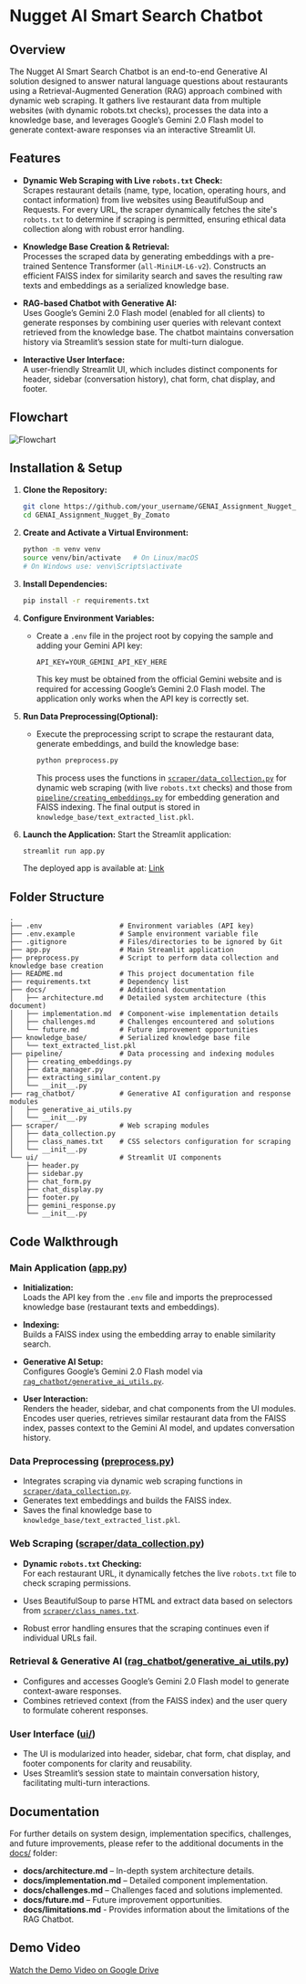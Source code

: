 # Nugget AI Smart Search Chatbot

## Overview

The Nugget AI Smart Search Chatbot is an end-to-end Generative AI solution designed to answer natural language questions about restaurants using a Retrieval-Augmented Generation (RAG) approach combined with dynamic web scraping. It gathers live restaurant data from multiple websites (with dynamic robots.txt checks), processes the data into a knowledge base, and leverages Google’s Gemini 2.0 Flash model to generate context-aware responses via an interactive Streamlit UI.

## Features

- **Dynamic Web Scraping with Live `robots.txt` Check:**  
  Scrapes restaurant details (name, type, location, operating hours, and contact information) from live websites using BeautifulSoup and Requests. For every URL, the scraper dynamically fetches the site's `robots.txt` to determine if scraping is permitted, ensuring ethical data collection along with robust error handling.

- **Knowledge Base Creation & Retrieval:**  
  Processes the scraped data by generating embeddings with a pre-trained Sentence Transformer (`all-MiniLM-L6-v2`). Constructs an efficient FAISS index for similarity search and saves the resulting raw texts and embeddings as a serialized knowledge base.

- **RAG-based Chatbot with Generative AI:**  
  Uses Google’s Gemini 2.0 Flash model (enabled for all clients) to generate responses by combining user queries with relevant context retrieved from the knowledge base. The chatbot maintains conversation history via Streamlit’s session state for multi-turn dialogue.

- **Interactive User Interface:**  
  A user-friendly Streamlit UI, which includes distinct components for header, sidebar (conversation history), chat form, chat display, and footer.

## Flowchart 
![Flowchart](assets/image.png)

## Installation & Setup

1. **Clone the Repository:**
    ```sh
    git clone https://github.com/your_username/GENAI_Assignment_Nugget_By_Zomato.git
    cd GENAI_Assignment_Nugget_By_Zomato
    ```

2. **Create and Activate a Virtual Environment:**
    ```sh
    python -m venv venv
    source venv/bin/activate   # On Linux/macOS
    # On Windows use: venv\Scripts\activate
    ```

3. **Install Dependencies:**
    ```sh
    pip install -r requirements.txt
    ```

4. **Configure Environment Variables:**
    - Create a `.env` file in the project root by copying the sample and adding your Gemini API key:
      ```
      API_KEY=YOUR_GEMINI_API_KEY_HERE
      ```
      This key must be obtained from the official Gemini website and is required for accessing Google’s Gemini 2.0 Flash model. The application only works when the API key is correctly set.

5. **Run Data Preprocessing(Optional):**
    - Execute the preprocessing script to scrape the restaurant data, generate embeddings, and build the knowledge base:
      ```sh
      python preprocess.py
      ```
      This process uses the functions in [`scraper/data_collection.py`](scraper/data_collection.py) for dynamic web scraping (with live `robots.txt` checks) and those from [`pipeline/creating_embeddings.py`](pipeline/creating_embeddings.py) for embedding generation and FAISS indexing. The final output is stored in `knowledge_base/text_extracted_list.pkl`.

6. **Launch the Application:**
    Start the Streamlit application:
    ```sh
    streamlit run app.py
    ```
    The deployed app is available at: [Link](https://raghavakamuju-genai-assignment-nugget-by-zomato-app-wftjcu.streamlit.app/)

## Folder Structure

```
.
├── .env                   # Environment variables (API key)
├── .env.example           # Sample environment variable file
├── .gitignore             # Files/directories to be ignored by Git
├── app.py                 # Main Streamlit application
├── preprocess.py          # Script to perform data collection and knowledge base creation
├── README.md              # This project documentation file
├── requirements.txt       # Dependency list
├── docs/                  # Additional documentation
│   ├── architecture.md    # Detailed system architecture (this document)
│   ├── implementation.md  # Component-wise implementation details
│   ├── challenges.md      # Challenges encountered and solutions
│   └── future.md          # Future improvement opportunities
├── knowledge_base/        # Serialized knowledge base file
│   └── text_extracted_list.pkl
├── pipeline/              # Data processing and indexing modules
│   ├── creating_embeddings.py
│   ├── data_manager.py
│   ├── extracting_similar_content.py
│   └── __init__.py
├── rag_chatbot/           # Generative AI configuration and response modules
│   ├── generative_ai_utils.py
│   └── __init__.py
├── scraper/               # Web scraping modules
│   ├── data_collection.py
│   ├── class_names.txt    # CSS selectors configuration for scraping
│   └── __init__.py
└── ui/                    # Streamlit UI components
    ├── header.py
    ├── sidebar.py
    ├── chat_form.py
    ├── chat_display.py
    ├── footer.py
    ├── gemini_response.py
    └── __init__.py
```

## Code Walkthrough

### Main Application ([app.py](app.py))
- **Initialization:**  
  Loads the API key from the `.env` file and imports the preprocessed knowledge base (restaurant texts and embeddings).
  
- **Indexing:**  
  Builds a FAISS index using the embedding array to enable similarity search.

- **Generative AI Setup:**  
  Configures Google’s Gemini 2.0 Flash model via [`rag_chatbot/generative_ai_utils.py`](rag_chatbot/generative_ai_utils.py).

- **User Interaction:**  
  Renders the header, sidebar, and chat components from the UI modules. Encodes user queries, retrieves similar restaurant data from the FAISS index, passes context to the Gemini AI model, and updates conversation history.

### Data Preprocessing ([preprocess.py](preprocess.py))
- Integrates scraping via dynamic web scraping functions in [`scraper/data_collection.py`](scraper/data_collection.py).
- Generates text embeddings and builds the FAISS index.
- Saves the final knowledge base to `knowledge_base/text_extracted_list.pkl`.

### Web Scraping ([scraper/data_collection.py](scraper/data_collection.py))
- **Dynamic `robots.txt` Checking:**  
  For each restaurant URL, it dynamically fetches the live `robots.txt` file to check scraping permissions.
  
- Uses BeautifulSoup to parse HTML and extract data based on selectors from [`scraper/class_names.txt`](scraper/class_names.txt).
- Robust error handling ensures that the scraping continues even if individual URLs fail.

### Retrieval & Generative AI ([rag_chatbot/generative_ai_utils.py](rag_chatbot/generative_ai_utils.py))
- Configures and accesses Google’s Gemini 2.0 Flash model to generate context-aware responses.
- Combines retrieved context (from the FAISS index) and the user query to formulate coherent responses.

### User Interface ([ui/](ui/))
- The UI is modularized into header, sidebar, chat form, chat display, and footer components for clarity and reusability.
- Uses Streamlit’s session state to maintain conversation history, facilitating multi-turn interactions.

## Documentation

For further details on system design, implementation specifics, challenges, and future improvements, please refer to the additional documents in the [docs/](docs/) folder:
- **docs/architecture.md** – In-depth system architecture details.
- **docs/implementation.md** – Detailed component implementation.
- **docs/challenges.md** – Challenges faced and solutions implemented.
- **docs/future.md** – Future improvement opportunities.
- **docs/limitations.md** - Provides information about the limitations of the RAG Chatbot.

## Demo Video

[Watch the Demo Video on Google Drive](https://drive.google.com/file/d/19UdBPJfA38iDpybqaXnNCCaPZIHI0kGx/view?usp=sharing)
